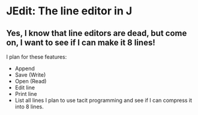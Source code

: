 # JEdit: The line editor in J
## Yes, I know that line editors are dead, but come on, I want to see if I can make it 8 lines!
I plan for these features:
* Append
* Save (Write)
* Open (Read)
* Edit line
* Print line
* List all lines
I plan to use tacit programming and see if I can compress it into 8 lines.
